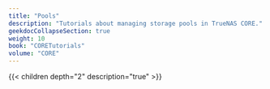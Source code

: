 ```yaml
---
title: "Pools"
description: "Tutorials about managing storage pools in TrueNAS CORE."
geekdocCollapseSection: true
weight: 10
book: "CORETutorials"
volume: "CORE"
---
```


{{< children depth="2" description="true" >}}
